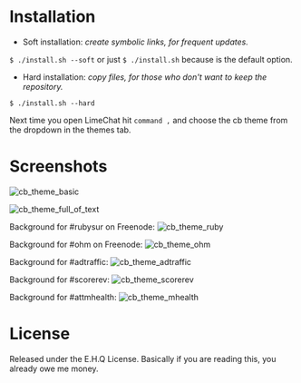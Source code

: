 Installation
============

* Soft installation:  _create symbolic links, for frequent updates._

`$ ./install.sh --soft` or just `$ ./install.sh` because is the default option.

* Hard installation:  _copy files, for those who don't want to keep the repository._

`$ ./install.sh --hard`

Next time you open LimeChat hit `command ,` and choose the cb theme from the dropdown in the themes tab.


Screenshots
===========

![cb_theme_basic](http://f.cl.ly/items/330J1S3M3Q1q223Z2O2x/Screen%20Shot%202012-03-30%20at%207.14.05%20PM.png)

![cb_theme_full_of_text](http://f.cl.ly/items/3W1g2I1G2K2m3Y1x3Y1j/Screen%20Shot%202012-03-30%20at%207.18.55%20PM.png)

Background for #rubysur on Freenode:
![cb_theme_ruby](http://f.cl.ly/items/0A1U2R2z0z2n2C2W0f3L/Screen%20Shot%202012-03-30%20at%207.26.34%20PM.png)

Background for #ohm on Freenode:
![cb_theme_ohm](http://f.cl.ly/items/121y2e433z2f3t2r0B2F/Screen%20Shot%202012-03-30%20at%207.25.46%20PM.png)

Background for #adtraffic:
![cb_theme_adtraffic](http://f.cl.ly/items/3u0H19470z1C3b3V0T1b/Screen%20Shot%202012-03-30%20at%207.24.11%20PM.png)

Background for #scorerev:
![cb_theme_scorerev](http://f.cl.ly/items/0h1H0F3r0h1M0R001l2r/Screen%20Shot%202012-03-30%20at%207.19.41%20PM.png)

Background for #attmhealth:
![cb_theme_mhealth](http://f.cl.ly/items/1f1H0y1R1c3x473g0Z3n/Screen%20Shot%202012-03-30%20at%207.27.48%20PM.png)

License
=======

Released under the E.H.Q License. Basically if you are reading this, you already owe me money.
